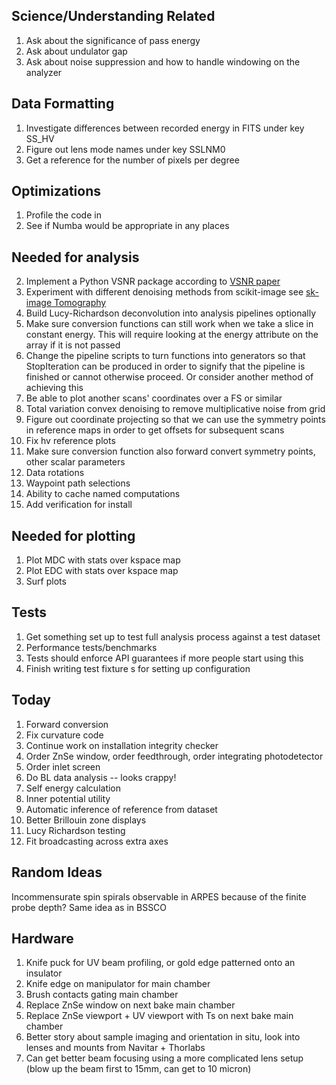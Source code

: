 ## Science/Understanding Related

1. Ask about the significance of pass energy
2. Ask about undulator gap
3. Ask about noise suppression and how to handle windowing on the analyzer

## Data Formatting

1. Investigate differences between recorded energy in FITS under key SS_HV
2. Figure out lens mode names under key SSLNM0
3. Get a reference for the number of pixels per degree

## Optimizations

1. Profile the code in 
2. See if Numba would be appropriate in any places

## Needed for analysis

2. Implement a Python VSNR package according to [VSNR paper](https://www.math.univ-toulouse.fr/~weiss/Publis/IEEEIP_VSNR_Final.pdf)
3. Experiment with different denoising methods from scikit-image see 
[sk-image Tomography](http://emmanuelle.github.io/segmentation-of-3-d-tomography-images-with-python-and-scikit-image.html)
4. Build Lucy-Richardson deconvolution into analysis pipelines optionally
5. Make sure conversion functions can still work when we take a slice in constant energy. 
This will require looking at the energy attribute on the array if it is not passed
6. Change the pipeline scripts to turn functions into generators so that StopIteration can be produced in order to signify
that the pipeline is finished or cannot otherwise proceed. Or consider another method of achieving this
7. Be able to plot another scans' coordinates over a FS or similar
8. Total variation convex denoising to remove multiplicative noise from grid
9. Figure out coordinate projecting so that we can use the symmetry points
in reference maps in order to get offsets for subsequent scans 
10. Fix hv reference plots
11. Make sure conversion function also forward convert symmetry points, other scalar parameters
12. Data rotations
13. Waypoint path selections
16. Ability to cache named computations
17. Add verification for install 


## Needed for plotting

1. Plot MDC with stats over kspace map
2. Plot EDC with stats over kspace map
4. Surf plots

## Tests

1. Get something set up to test full analysis process against a test dataset
2. Performance tests/benchmarks
3. Tests should enforce API guarantees if more people start using this
4. Finish writing test fixture
s for setting up configuration

## Today

1. Forward conversion
4. Fix curvature code
8. Continue work on installation integrity checker
9. Order ZnSe window, order feedthrough, order integrating photodetector
10. Order inlet screen
11. Do BL data analysis -- looks crappy!
14. Self energy calculation
15. Inner potential utility
16. Automatic inference of reference from dataset
17. Better Brillouin zone displays
18. Lucy Richardson testing
19. Fit broadcasting across extra axes


## Random Ideas

Incommensurate spin spirals observable in ARPES because of the finite probe depth? 
Same idea as in BSSCO

## Hardware

1. Knife puck for UV beam profiling, or gold edge patterned onto an insulator
2. Knife edge on manipulator for main chamber
3. Brush contacts gating main chamber
4. Replace ZnSe window on next bake main chamber
5. Replace ZnSe viewport + UV viewport with Ts on next bake main chamber
6. Better story about sample imaging and orientation in situ, look into lenses and mounts from Navitar + Thorlabs
7. Can get better beam focusing using a more complicated lens setup (blow up the beam first to 15mm, can get to 10 micron)